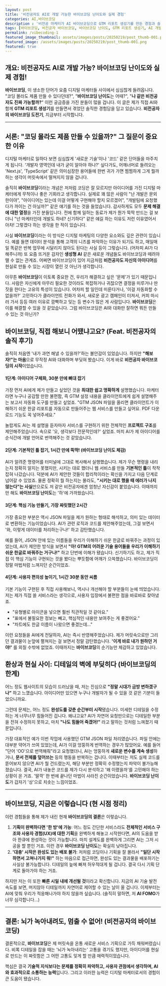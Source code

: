 ```yaml
---
layout: post
title: '비전공자도 AI로 개발 가능한 바이브코딩 난이도와 실제 경험'
categories: AI,바이브코딩
description : '비전공 마케터가 AI 바이브코딩으로 GTM 리포트 생성기를 만든 경험과 솔직한 난이도 후기를 공개합니다.'
tags: [바이브코딩, 비전공자 바이브코딩, 바이브코딩 난이도, GTM 리포트 생성기, AI 개발, 생성형 AI]
permalink: /vibecoding-1
featured_image_thumbnail: assets/images/posts/20250219/post_thumb-001.png
featured_image: /assets/images/posts/20250219/post_thumb-001.png
featured: true
---
```


## 개요: 비전공자도 AI로 개발 가능? 바이브코딩 난이도와 실제 경험!

**바이브코딩**, 이 생소한 단어가 요즘 디지털 마케터들 사이에서 심심찮게 들려옵니다. "코딩 몰라도 제품 만들 수 있다던데?", "**바이브코딩 난이도**는 어때?", "**나 같은 비전공자도 진짜 가능할까?**" 이런 궁금증을 가진 분들이 많을 겁니다. 이 글은 제가 직접 AI와 함께 **GTM 리포트 생성기**를 만들면서 겪었던 솔직한 경험담을 담고 있습니다. **비전공자의 바이브코딩 도전기**, 지금부터 시작합니다.

---

## 서론: "코딩 몰라도 제품 만들 수 있을까?" 그 질문이 중요한 이유

디지털 마케터로 일하다 보면 심심찮게 '새로운 기술'이나 '코드' 같은 단어들을 마주치게 됩니다. '개발자 영역인데 내가 굳이 알아야 하나?' 싶다가도, 어깨너머로 들려오는 'Next.js', 'TypeScript' 같은 의미심장한 용어들에 한번 귀가 가면 찜찜하게 그게 뭘까 하는 생각이 머릿속에서 떨쳐지지 않을 겁니다.

솔직히 **바이브코딩**이라는 개념은 저처럼 코딩은 잘 모르지만 아이디어를 가진 디지털 마케터에게 무척이나 좋은 기회라고 생각합니다. 실제로 꽤 많은 사람이 "난 개발은 문외한이야", "아이디어는 있는데 이걸 어떻게 구현해야 할지 모르겠어", "개발팀에 요청했다가 까이는 건 아닐까?" 같은 얘기를 하는 것을 들었습니다. 감사하게도 모두 **문제 해결에 대한 열정**을 가진 분들입니다. 전에 함께 일하는 동료가 제가 뭔가 뚝딱 만드는 걸 보더니 "넌 마케터인데 개발도 하네? 신기하다" 같은 얘길 하는 이유도 저런 이유였어서 아차! 그렇겠다 하는 생각을 한 적이 있습니다.

사실 **바이브코딩**이라는 이 방식은 디지털 마케팅의 다양한 요소와도 깊은 관련이 있습니다. 예를 들면 데이터 분석을 통해 고객의 니즈를 파악하는 이유가 되기도 하고, 매일매일 똑같은 반복 업무에 시달리지 않아도 된다는 사실 등이 그렇습니다. (어차피 AI가 다 해주니까) 또 요즘 뜨거운 감자인 **생성형 AI** 같은 새로운 개념들도 바이브코딩과 떼려야 뗄 수 없는 관계죠. 어쩌면 바이브코딩이 있어 지금처럼 **비전공자도 자신의 아이디어**를 현실로 만들 수 있는 시장이 열린 것 아닌가 생각합니다.

아무튼 **바이브코딩**이 이토록 중요한 건, 우리가 해결하고 싶은 '문제'가 있기 때문입니다. 사람은 자신에게 아무리 필요한 것이라도 복잡하거나 귀찮으면 결정을 미루거나 딴짓을 한다는 고유의 특성이 있습니다. 어차피 할 일인데 미룬다거나, '이걸 자동화할 수 없을까?' 고민하다가 클라이언트 전화가 와서, 새로운 광고 캠페인이 터져서, 커피 마시러 가서 등등 여러 이유로 깜빡하고 잊는 등 변수가 많은 게 사람입니다. **바이브코딩**은 이를 해결할 수 있을 것 같았습니다. 그럼 바이브코딩은 AI와 대화만 잘하면 뭐든 만들 수 있는 것 아닌가?

## 바이브코딩, 직접 해보니 어땠냐고요? (Feat. 비전공자의 솔직 후기)

솔직히 처음엔 '내가 과연 해낼 수 있을까?'하는 불안감이 있었습니다. 하지만 **"해보자!"는 마음**으로 무작정 AI와 대화하며 부딪혀 봤습니다. 이게 바로 **비전공자 바이브코딩의 시작**이었습니다.

#### 1단계: 아이디어 구체화, 30분 만에 뼈대 잡기

가장 먼저 AI에게 제가 만들고 싶었던 것을 **최대한 쉽고 명확하게** 설명했습니다. 마케터라면 누구나 공감할 만한 불편함, 즉 GTM 설정 내용을 클라이언트에게 쉽게 설명해주는 보고서 자동화 도구를 만들고 싶었죠. "GTM JSON 파일을 올리면 클라이언트가 이해하기 쉬운 한글 리포트를 자동으로 만들어주는 웹 서비스를 만들고 싶어요. PDF 다운로드 기능도 꼭 넣어주세요."

놀랍게도 AI는 제 설명을 듣자마자 서비스를 구현하기 위한 전체적인 **프로젝트 구조**를 제안해주었습니다. 속으로 '오, 생각보다 전문적인데?' 싶었죠. 마치 AI가 제 아이디어를 순식간에 개발 언어로 번역해주는 것 같았습니다.

#### 2단계: 기본적인 틀 잡기, 1시간 만에 뚝딱! (바이브코딩 난이도 체감)

AI가 알려준 명령어를 터미널에 그대로 복사해서 실행했습니다. 제가 무슨 명령을 내리는지 정확히 알지는 못했지만, 시키는 대로 했더니 웹 서비스를 만들 **기본적인 틀**이 착착 잡혀 나갔습니다. 덕분에 AI가 제안한 것들이 합리적이라는 확신을 가지고 다음 단계로 넘어갈 수 있었죠. 물론 정확히 뭘 하는지는 몰라도, **"시키는 대로 했을 때 에러가 나지 않는다"는 사실**만으로도 저 같은 비전공자에겐 엄청난 자신감이 붙었습니다. 이때까지만 해도 **바이브코딩 난이도**는 '하'에 가까웠습니다.

#### 3단계: 핵심 기능 만들기, 가장 짜릿했던 2시간

가장 중요한 부분은 역시 JSON 파일을 제가 원하는 형태로 해석하고, 의미 있는 데이터로 변환하는 기능이었습니다. AI가 관련 로직과 코드를 제안해주었는데, 그걸 보면서 '와, 이렇게 데이터를 처리하는구나!' 하고 감탄했습니다.

예를 들어, JSON 안에 있는 이름들을 우리가 이해하기 쉬운 한글로 바꿔주는 과정이 있었는데, AI가 제안한 방식을 보면서 **"아! GTM의 어려운 기술 용어들을 우리가 이해하기 쉬운 한글로 바꿔주는 거구나!"** 하고 단번에 이해가 됐습니다. 신기하기도 하고, 제가 직접 이 핵심 기능이 구현되는 것을 봤다는 뿌듯함에 어깨가 으쓱했습니다. 바이브코딩이 정말 마법처럼 느껴지던 순간이었죠.

#### 4단계: 사용자 편의성 높이기, 1시간 30분 동안 씨름

기본 기능이 구현된 후 직접 사용해보니, 역시나 개선해야 할 부분들이 눈에 띄었습니다. 저는 제가 직접 쓸 서비스라는 생각으로, 사용자 입장에서 불편한 점을 바로바로 찾아냈죠.

* "유형별로 아이콘을 넣으면 훨씬 직관적일 것 같아요."
* "표에서 불필요한 정보는 빼고, 핵심적인 내용만 보여주는 게 좋겠어요."
* "차트에도 한글 이름이 나왔으면 좋겠는데…"

이런 요청들을 AI에게 전달하자, AI는 즉시 반영해주었습니다. 제가 머릿속으로만 그리던 결과물이 눈앞에 펼쳐지는 걸 보면서 정말 감탄했습니다. **'이게 바로 내가 원하던 거야!'** 를 외칠 수밖에 없었죠. 이때까지는 **바이브코딩**의 순기능만 체감하고 있었습니다.

## 환상과 현실 사이: 디테일의 벽에 부딪히다 (바이브코딩의 한계)

어느 정도 웹사이트의 모습이 드러났을 때, 저는 진심으로 **"정말 시대가 금방 변하겠구나"** 하고 느꼈습니다. 아이디어만 있으면 누구나 개발자가 될 수 있을 것 같은 기분이 들었으니까요.

그런데 문제는, 어느 정도 **완성도를 갖춘 순간부터 시작**됐습니다. 미세한 디테일을 수정하는 게 너무너무 힘들어진 겁니다. 왜냐고요? AI가 자연어 요청만으로는 디테일한 부분을 전혀 수정하지 못하고, 마치 **"나도 힘들어 죽겠어!"** 라고 말하는 것처럼 느껴졌기 때문입니다.

가장 대표적인 예가 이번 작업에 사용했던 GTM JSON 파일 처리였습니다. 파일 안에는 대부분 약어가 쓰여 있었는데, AI가 이걸 엉뚱하게 번역하는 경우가 많았어요. 예를 들어 "단어 'OO'으로 번역해줘"라고 요청했더니, AI는 엉뚱하게 **새로운 변수를 계속 생성**하거나, **문서 전체를 덮어쓰는** 등의 행동을 반복하는 겁니다. 이때부터는 저도 실제 코드를 뜯어보지 않으면 AI가 뭘 건드렸는지, 해당 부분만 정확히 수정했는지 파악이 불가능해졌습니다. 결국, AI가 내놓은 코드를 제가 다시 분석하고 '왜 이랬을까'를 고민해야 하는 상황이 온 거죠. '딸깍' 한 번에 끝나던 마법이 사라진 순간이었습니다. **바이브코딩 난이도**가 갑자기 '상'으로 치솟는 느낌이었죠.

---

## 바이브코딩, 지금은 이렇습니다 (현 시점 정리)

이런 경험들을 통해 제가 내린 현재 **바이브코딩의 결론**은 이렇습니다.

1.  **기획이 완벽하다면 '한 방'에 가능**: 어느 정도 간단한 서비스라도 **전체적인 서비스 구조와 사용자 경험(UX)에 대한 기획**을 완벽하게 해놓고 시작한다면, AI의 도움을 받아 한큐에 완성하는 것이 가능합니다. 마치 설계도를 완벽하게 그리면 AI는 그저 시공을 할 뿐인 거죠. 이런 경우 **바이브코딩 난이도**는 확실히 낮아집니다.
2.  **'대충' 시작은 완성도 있는 배포 불가**: 저처럼 코딩이나 기획을 잘 몰라서 **"일단 시작하면서 고쳐나가지 뭐!"** 하는 마음으로 접근하면, 완성도 있는 결과물을 배포하기는 사실상 불가능합니다. 디테일의 늪에 빠져 허우적대게 될 겁니다. 결국 다시 기획 단계로 돌아가야 하는 거죠.

하지만 저는 이 또한 **빠른 시일 내에 개선될 것**이라고 확신합니다. 지금의 AI 기술 발전 속도를 보면, 머지않아 디테일까지 자연어로 제어할 수 있는 날이 올 겁니다. 이제부터는 AI에 맞춰 우리가 적응해나가야 하지 않을까 싶습니다. (솔직히 말하면, 저 **AI FOMO**가 너무 심각합니다...)

---

## 결론: 뇌가 녹아내려도, 멈출 수 없어! (비전공자의 바이브코딩)

결론적으로, **바이브코딩**은 제 머릿속을 온통 새로운 서비스 기획으로 가득 채워버렸습니다. 비록 디테일을 잡을 때는 '뇌가 녹아내리는' 고통을 겪기도 했지만, 아이디어를 현실로 만드는 이 짜릿함은 그 어떤 고통도 잊게 할 만큼 매력적이었습니다.

핵심은 결국 **기술적 지식보다는 문제를 정확히 파악하고, 사용자 관점에서 생각하며, AI와 효과적으로 소통하는 능력**입니다. 그리고 이러한 능력은 디지털 마케터로서의 경험이 큰 도움이 됐습니다.

